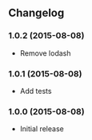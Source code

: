 ## Changelog

### 1.0.2 (2015-08-08)

* Remove lodash

### 1.0.1 (2015-08-08)

* Add tests

### 1.0.0 (2015-08-08)

* Initial release